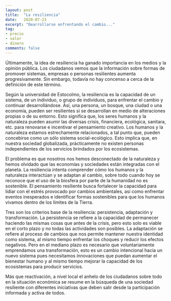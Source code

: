 ```yaml
---
layout: post
title:  "La resiliencia"
date:   2020-07-23
excerpt: "Dearrollarse enfrentando el cambio..."
tag:
- precio 
- valor
- dinero
comments: false
---
```

Últimamente, la idea de resiliencia ha ganado importancia en los medios y la opinión pública. Los ciudadanos vemos que la información sobre formas de promover sistemas, empresas o personas resilientes aumenta progresivamente. Sin embargo, todavía no hay concenso a cerca de la definición de este término. 

Según la universidad de Estocolmo, la resiliencia es la capacidad de un sistema, de un individuo, o grupo de individuos, para enfrentar el cambio y continuar desarrollándose. Así, una persona, un bosque, una ciudad o una economía, pueden ser resilientes si se desarrollan en medio de alteraciones propias o de su entorno. Esto significa que, los seres humanos y la naturaleza pueden asumir las diversas crisis, financiera, ecológica, sanitara, etc. para renovarse e incentivar el pensamiento creativo. Los humanos y la naturaleza estamos estrechamente relacionados, a tal punto que, pueden concebirse como un sólo sistema social-ecológico. Esto implica que, en nuestra sociedad globalizada, prácticamente no existen personas independientes de los servicios brindados por los ecosistemas. 

El problema es que nosotros nos hemos desconectado de la naturaleza y hemos olvidado que las economías y sociedades están integradas con el planeta. La resiliencia intenta comprender cómo los humanos y la naturaleza interactúan y se adaptan al cambio, sobre todo cuando hoy se reconoce que el uso de la biosfera por parte de la humanidad no es sostenible. El pensamiento resiliente busca fortalecer la capacidad para lidiar con el estrés provocado por cambios ambientales, así como enfrentar eventos inesperados e identificar formas sostenibles para que los humanos vivamos dentro de los límites de la Tierra. 

Tres son los criterios base de la resiliencia: persistencia, adaptación y transformación. La persistencia se refiere a la capacidad de permanecer haciendo las mismas cosas que antes de la crisis, pero esto solo es viable en el corto plazo y no todas las actividades son posibles. La adaptación se refiere al proceso de cambios que nos permite mantener nuestra identidad como sistema, al mismo tiempo enfrentar los choques y reducir los efectos negativos. Pero en el mediano plazo es necesario que voluntariamente emprendamos una transformación, esto es un cambio intencional hacia un nuevo sistema pues necesitamos innovaciones que puedan aumentar el bienestar humano y al mismo tiempo mejorar la capacidad de los ecosistemas para producir servicios.

Más que reactivación, a nivel local el anhelo de los ciudadanos sobre todo en la situación económica se resume en la búsqueda de una sociedad resiliente con diferentes iniciativas que deben salir desde la participación informada y activa de todos. 
